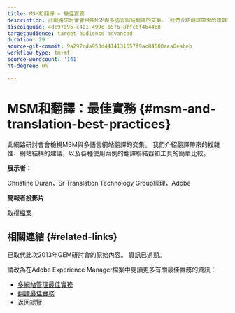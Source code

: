 ```yaml
---
title: MSM和翻譯 — 最佳實務
description: 此網路研討會會檢視MSM與多語言網站翻譯的交集。 我們介紹翻譯帶來的複雜性、網站結構的建議，以及各種使用案例的翻譯聯結器和工具的簡單比較。
discoiquuid: 4dc97a95-c401-499c-b5f6-8ffc6f464468
targetaudience: target-audience advanced
duration: 29
source-git-commit: 9a297cda953d4414131657f9ac84580aea0eabeb
workflow-type: tm+mt
source-wordcount: '141'
ht-degree: 0%

---
```


# MSM和翻譯：最佳實務 {#msm-and-translation-best-practices}

此網路研討會會檢視MSM與多語言網站翻譯的交集。 我們介紹翻譯帶來的複雜性、網站結構的建議，以及各種使用案例的翻譯聯結器和工具的簡單比較。

**展示者：**

Christine Duran，Sr Translation Technology Group經理，Adobe

**簡報者投影片**

[取得檔案](assets/20130731-adobe-msm-and-translation-best-practices.pdf)

## 相關連結 {#related-links}

已取代此次2013年GEM研討會的原始內容。 資訊已過期。

請改為在Adobe Experience Manager檔案中閱讀更多有關最佳實務的資訊：

* [多網站管理最佳實務](https://docs.adobe.com/docs/en/aem/6-1/administer/sites/msm/msm-bp.html)
* [翻譯最佳實務](https://docs.adobe.com/docs/en/aem/6-1/administer/sites/translation/tc-bp.html)
* [返回總覽](https://helpx.adobe.com/experience-manager/kt/eseminars/gems/aem-index.html)
